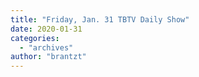 ```yaml
---
title: "Friday, Jan. 31 TBTV Daily Show"
date: 2020-01-31
categories: 
  - "archives"
author: "brantzt"
---
```



